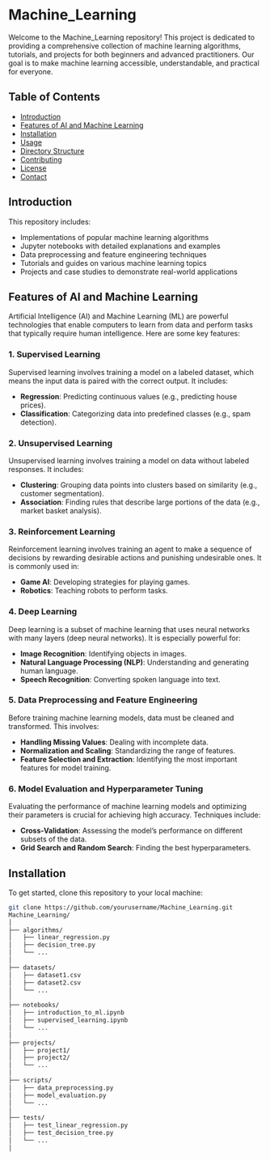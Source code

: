 # Machine_Learning

Welcome to the Machine_Learning repository! This project is dedicated to providing a comprehensive collection of machine learning algorithms, tutorials, and projects for both beginners and advanced practitioners. Our goal is to make machine learning accessible, understandable, and practical for everyone.

## Table of Contents
- [Introduction](#introduction)
- [Features of AI and Machine Learning](#features-of-ai-and-machine-learning)
- [Installation](#installation)
- [Usage](#usage)
- [Directory Structure](#directory-structure)
- [Contributing](#contributing)
- [License](#license)
- [Contact](#contact)

## Introduction
This repository includes:
- Implementations of popular machine learning algorithms
- Jupyter notebooks with detailed explanations and examples
- Data preprocessing and feature engineering techniques
- Tutorials and guides on various machine learning topics
- Projects and case studies to demonstrate real-world applications

## Features of AI and Machine Learning
Artificial Intelligence (AI) and Machine Learning (ML) are powerful technologies that enable computers to learn from data and perform tasks that typically require human intelligence. Here are some key features:

### 1. **Supervised Learning**
Supervised learning involves training a model on a labeled dataset, which means the input data is paired with the correct output. It includes:
- **Regression**: Predicting continuous values (e.g., predicting house prices).
- **Classification**: Categorizing data into predefined classes (e.g., spam detection).

### 2. **Unsupervised Learning**
Unsupervised learning involves training a model on data without labeled responses. It includes:
- **Clustering**: Grouping data points into clusters based on similarity (e.g., customer segmentation).
- **Association**: Finding rules that describe large portions of the data (e.g., market basket analysis).

### 3. **Reinforcement Learning**
Reinforcement learning involves training an agent to make a sequence of decisions by rewarding desirable actions and punishing undesirable ones. It is commonly used in:
- **Game AI**: Developing strategies for playing games.
- **Robotics**: Teaching robots to perform tasks.

### 4. **Deep Learning**
Deep learning is a subset of machine learning that uses neural networks with many layers (deep neural networks). It is especially powerful for:
- **Image Recognition**: Identifying objects in images.
- **Natural Language Processing (NLP)**: Understanding and generating human language.
- **Speech Recognition**: Converting spoken language into text.

### 5. **Data Preprocessing and Feature Engineering**
Before training machine learning models, data must be cleaned and transformed. This involves:
- **Handling Missing Values**: Dealing with incomplete data.
- **Normalization and Scaling**: Standardizing the range of features.
- **Feature Selection and Extraction**: Identifying the most important features for model training.

### 6. **Model Evaluation and Hyperparameter Tuning**
Evaluating the performance of machine learning models and optimizing their parameters is crucial for achieving high accuracy. Techniques include:
- **Cross-Validation**: Assessing the model’s performance on different subsets of the data.
- **Grid Search and Random Search**: Finding the best hyperparameters.

## Installation
To get started, clone this repository to your local machine:
```bash
git clone https://github.com/yourusername/Machine_Learning.git
Machine_Learning/
│
├── algorithms/
│   ├── linear_regression.py
│   ├── decision_tree.py
│   └── ...
│
├── datasets/
│   ├── dataset1.csv
│   ├── dataset2.csv
│   └── ...
│
├── notebooks/
│   ├── introduction_to_ml.ipynb
│   ├── supervised_learning.ipynb
│   └── ...
│
├── projects/
│   ├── project1/
│   ├── project2/
│   └── ...
│
├── scripts/
│   ├── data_preprocessing.py
│   ├── model_evaluation.py
│   └── ...
│
├── tests/
│   ├── test_linear_regression.py
│   ├── test_decision_tree.py
│   └── ...
│


